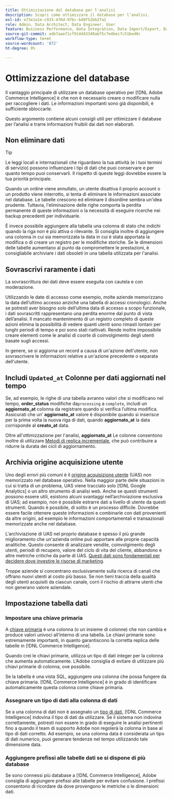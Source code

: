 ```yaml
---
title: Ottimizzazione del database per l'analisi
description: Scopri come ottimizzare il database per l’analisi.
exl-id: e73e1a1e-c933-476d-97bc-bd8f52bb2fa1
role: Admin, Data Architect, Data Engineer, User
feature: Business Performance, Data Integration, Data Import/Export, Data Warehouse Manager
source-git-commit: adb7aaef1cf914d43348abf5c7e4bec7c51bed0c
workflow-type: tm+mt
source-wordcount: '872'
ht-degree: 0%

---
```


# Ottimizzazione del database

Il vantaggio principale di utilizzare un database operativo per [!DNL Adobe Commerce Intelligence] è che non è necessario creare o modificare nulla per raccogliere i dati. Le informazioni importanti sono già disponibili, è sufficiente sbloccarle.

Questo argomento contiene alcuni consigli utili per ottimizzare il database per l’analisi e trarre informazioni fruibili dai dati non elaborati.

## Non eliminare dati

>[!TIP]
>
>Le leggi locali e internazionali che riguardano la tua attività (e i tuoi termini di servizio) possono influenzare i tipi di dati che puoi conservare e per quanto tempo puoi conservarli. Il rispetto di queste leggi dovrebbe essere la tua priorità principale.

Quando un ordine viene annullato, un utente disattiva il proprio account o un prodotto viene interrotto, si tenta di eliminare le informazioni associate nel database. Le tabelle crescono ed eliminare il disordine sembra un&#39;idea prudente. Tuttavia, l&#39;eliminazione delle righe comporta la perdita permanente di queste informazioni o la necessità di eseguire ricerche nei backup precedenti per individuarle.

È invece possibile aggiungere alla tabella una colonna di stato che indichi quando la riga non è più attiva o rilevante. Si consiglia inoltre di aggiungere una colonna in cui sia memorizzata la data in cui è stata apportata la modifica o di creare un registro per le modifiche storiche. Se le dimensioni delle tabelle aumentano al punto da compromettere le prestazioni, è consigliabile archiviare i dati obsoleti in una tabella utilizzata per l&#39;analisi.

## Sovrascrivi raramente i dati

La sovrascrittura dei dati deve essere eseguita con cautela e con moderazione.

Utilizzando le date di accesso come esempio, molte aziende memorizzano la data dell’ultimo accesso anziché una tabella di accessi cronologici. Anche se potresti aver bisogno solo dell’ultima data di accesso a scopo funzionale, i dati sovrascritti rappresentano una perdita enorme dal punto di vista dell’analisi. Il mancato mantenimento di un registro completo di queste azioni elimina la possibilità di vedere quanti utenti sono rimasti lontani per lunghi periodi di tempo e poi sono stati riattivati. Rende inoltre impossibile creare elementi come le analisi di coorte di coinvolgimento degli utenti basate sugli accessi.

In genere, se si aggiorna un record a causa di un&#39;azione dell&#39;utente, non sovrascrivere le informazioni relative a un&#39;azione precedente o separata dell&#39;utente.

## Includi `Updated_at` Colonne per dati aggiornati nel tempo

Se, ad esempio, le righe di una tabella avranno valori che si modificano nel tempo, **order\_status** modifiche da`processing` a `complete`, includi un **aggiornato\_at** colonna da registrare quando si verifica l’ultima modifica. Assicurati che un’ **aggiornato\_at** valore è disponibile quando si inserisce per la prima volta la nuova riga di dati, quando **aggiornato\_at** la data corrisponde al **creato\_at** data.

Oltre all&#39;ottimizzazione per l&#39;analisi, **aggiornato\_at** Le colonne consentono inoltre di utilizzare [Metodi di replica incrementale](../data-analyst/data-warehouse-mgr/cfg-replication-methods.md), che può contribuire a ridurre la durata dei cicli di aggiornamento.

## Archivia origine acquisizione utente

Uno degli errori più comuni è il [origine acquisizione utente](../data-analyst/analysis/google-track-user-acq.md) (UAS) non memorizzato nel database operativo. Nella maggior parte delle situazioni in cui si tratta di un problema, UAS viene tracciato solo [!DNL Google Analytics] o un altro strumento di analisi web. Anche se questi strumenti possono essere utili, esistono alcuni svantaggi nell’archiviazione esclusiva di UAS; ad esempio, non è possibile estrarre dati a livello di utente da questi strumenti. Quando è possibile, di solito è un processo difficile. Dovrebbe essere facile ottenere queste informazioni e combinarle con dati provenienti da altre origini, ad esempio le informazioni comportamentali e transazionali memorizzate anche nel database.

L&#39;archiviazione di UAS nel proprio database è spesso il più grande miglioramento che un&#39;azienda online può apportare alle proprie capacità analitiche. Questo consente di analizzare vendite, coinvolgimento degli utenti, periodi di recupero, valore del ciclo di vita del cliente, abbandono e altre metriche critiche da parte di UAS. [Questi dati sono fondamentali per decidere dove investire le risorse di marketing](../data-analyst/analysis/most-value-source-channel.md).

Troppe aziende si concentrano esclusivamente sulla ricerca di canali che offrano nuovi utenti al costo più basso. Se non tieni traccia della qualità degli utenti acquisiti da ciascun canale, corri il rischio di attrarre utenti che non generano valore aziendale.

## Impostazione tabella dati

### Impostare una chiave primaria

A [chiave primaria](https://en.wikipedia.org/wiki/Unique_key) è una colonna (o un insieme di colonne) che non cambia e produce valori univoci all’interno di una tabella. Le chiavi primarie sono estremamente importanti, in quanto garantiscono la corretta replica delle tabelle in [!DNL Commerce Intelligence].

Quando crei le chiavi primarie, utilizza un tipo di dati integer per la colonna che aumenta automaticamente. L’Adobe consiglia di evitare di utilizzare più chiavi primarie di colonna, ove possibile.

Se la tabella è una vista SQL, aggiungere una colonna che possa fungere da chiave primaria. [!DNL Commerce Intelligence] è in grado di identificare automaticamente questa colonna come chiave primaria.

### Assegnare un tipo di dati alla colonna di dati

Se a una colonna di dati non è assegnato un [tipo di dati](https://en.wikipedia.org/wiki/Data_type), [!DNL Commerce Intelligence] indovina il tipo di dati da utilizzare. Se il sistema non indovina correttamente, potresti non essere in grado di eseguire le analisi pertinenti fino a quando il team di supporto Adobe non regolerà la colonna in base al tipo di dati corretto. Ad esempio, se una colonna data è considerata un tipo di dati numerico, puoi generare tendenze nel tempo utilizzando tale dimensione data.

### Aggiungere prefissi alle tabelle dati se si dispone di più database

Se sono connessi più database a [!DNL Commerce Intelligence], Adobe consiglia di aggiungere prefissi alle tabelle per evitare confusione. I prefissi consentono di ricordare da dove provengono le metriche o le dimensioni dati.
